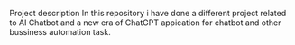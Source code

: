 Project description
In this repository i have done a different project related to AI Chatbot and a new era of ChatGPT appication for chatbot and other bussiness automation task. 
